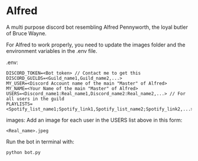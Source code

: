 # Alfred
A multi purpose discord bot resembling Alfred Pennyworth, the loyal butler of Bruce Wayne.

For Alfred to work properly, you need to update the images folder and the environment variables in the .env file.

.env:

	DISCORD_TOKEN=<Bot token> // Contact me to get this
	DISCORD_GUILDS=<Guild_name1,Guild_name2,...>
	MY_USER=<Discord Account name of the main "Master" of Alfred>
	MY_NAME=<Your Name of the main "Master" of Alfred>
	USERS=<Discord_name1:Real_name1,Discord_name2:Real_name2,...> // For all users in the guild
	PLAYLISTS=<Spotify_list_name1;Spotify_link1,Spotify_list_name2;Spotify_link2,...>

images: Add an image for each user in the USERS list above in this form: 
	
	<Real_name>.jpeg

Run the bot in terminal with:

	python bot.py
